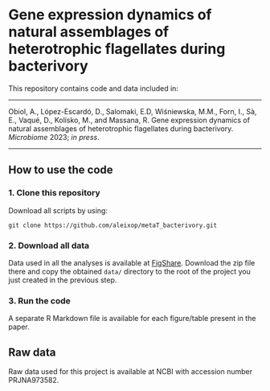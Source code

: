# Gene expression dynamics of natural assemblages of heterotrophic flagellates during bacterivory

This repository contains code and data included in:

--------
Obiol, A., López-Escardó, D., Salomaki, E.D, Wiśniewska, M.M., Forn, I., Sà, E., Vaqué, D., Kolísko, M., and Massana, R. Gene expression dynamics of natural assemblages of heterotrophic flagellates during bacterivory. *Microbiome* 2023; *in press*.

--------

## How to use the code

### 1. Clone this repository

Download all scripts by using:

```
git clone https://github.com/aleixop/metaT_bacterivory.git
```
### 2. Download all data

Data used in all the analyses is available at [FigShare](https://figshare.com/articles/dataset/Data_for_Gene_expression_dynamics_of_natural_assemblages_of_heterotrophic_flagellates_during_bacterivory_/22801697).
Download the zip file there and copy the obtained `data/` directory to the root of the project you just created in the previous step.

### 3. Run the code

A separate R Markdown file is available for each figure/table present in the paper.

## Raw data

Raw data used for this project is available at NCBI with accession number PRJNA973582.
